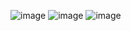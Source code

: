 ![image](https://github.com/harshita-lakhchaura/Codeforces_Practice/assets/96336647/4f90721e-f1c4-4d86-9ecd-96d6f659f7e4)
![image](https://github.com/harshita-lakhchaura/Codeforces_Practice/assets/96336647/c8baa07b-556e-4704-bafb-48bdb1a39ee2)
![image](https://github.com/harshita-lakhchaura/Codeforces_Practice/assets/96336647/032f17ea-8f52-4422-8f36-35a89067eab1)
